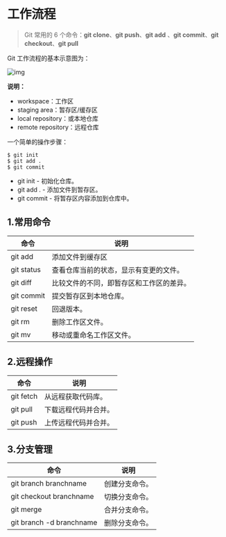 # 工作流程

> Git 常用的 6 个命令：**git clone**、**git push**、**git add** 、**git commit**、**git checkout**、**git pull**

Git 工作流程的基本示意图为：

![img](https://www.runoob.com/wp-content/uploads/2015/02/git-command.jpg)

**说明：**

- workspace：工作区
- staging area：暂存区/缓存区
- local repository：或本地仓库
- remote repository：远程仓库

一个简单的操作步骤：

```git
$ git init
$ git add .
$ git commit
```

- git init - 初始化仓库。
- git add . - 添加文件到暂存区。
- git commit - 将暂存区内容添加到仓库中。

## 1.常用命令

| 命令       | 说明                                     |
| ---------- | ---------------------------------------- |
| git add    | 添加文件到缓存区                         |
| git status | 查看仓库当前的状态，显示有变更的文件。   |
| git diff   | 比较文件的不同，即暂存区和工作区的差异。 |
| git commit | 提交暂存区到本地仓库。                   |
| git reset  | 回退版本。                               |
| git rm     | 删除工作区文件。                         |
| git mv     | 移动或重命名工作区文件。                 |

## 2.远程操作

| 命令      | 说明                 |
| --------- | -------------------- |
| git fetch | 从远程获取代码库。   |
| git pull  | 下载远程代码并合并。 |
| git push  | 上传远程代码并合并。 |

## 3.分支管理

| 命令                     | 说明           |
| ------------------------ | -------------- |
| git branch branchname    | 创建分支命令。 |
| git checkout branchname  | 切换分支命令。 |
| git merge                | 合并分支命令。 |
| git branch -d branchname | 删除分支命令。 |
